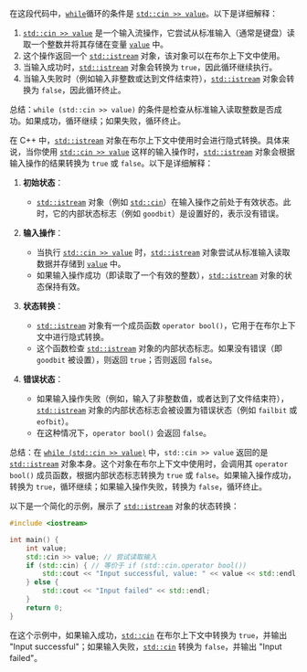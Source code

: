 在这段代码中，[`while`]()循环的条件是 [`std::cin >> value`]()。以下是详细解释：

1. [`std::cin >> value`](null) 是一个输入流操作，它尝试从标准输入（通常是键盘）读取一个整数并将其存储在变量 [`value`]() 中。
2. 这个操作返回一个 [`std::istream`]() 对象，该对象可以在布尔上下文中使用。
3. 当输入成功时，[`std::istream`]() 对象会转换为 `true`，因此循环继续执行。
4. 当输入失败时（例如输入非整数或达到文件结束符），[`std::istream`]() 对象会转换为 `false`，因此循环终止。

总结：`while (std::cin >> value)` 的条件是检查从标准输入读取整数是否成功。如果成功，循环继续；如果失败，循环终止。

在 C++ 中，[`std::istream`]() 对象在布尔上下文中使用时会进行隐式转换。具体来说，当你使用 [`std::cin >> value`]() 这样的输入操作时，[`std::istream`]() 对象会根据输入操作的结果转换为 `true` 或 `false`。以下是详细解释：

1. **初始状态**：
   - [`std::istream`]() 对象（例如 [`std::cin`]()）在输入操作之前处于有效状态。此时，它的内部状态标志（例如 `goodbit`）是设置好的，表示没有错误。

2. **输入操作**：
   - 当执行 [`std::cin >> value`]() 时，[`std::istream`](ß) 对象尝试从标准输入读取数据并存储到 [`value`]() 中。
   - 如果输入操作成功（即读取了一个有效的整数），[`std::istream`]() 对象的状态保持有效。

3. **状态转换**：
   - [`std::istream`]() 对象有一个成员函数 `operator bool()`，它用于在布尔上下文中进行隐式转换。
   - 这个函数检查 [`std::istream`]() 对象的内部状态标志。如果没有错误（即 `goodbit` 被设置），则返回 `true`；否则返回 `false`。

4. **错误状态**：
   - 如果输入操作失败（例如，输入了非整数值，或者达到了文件结束符），[`std::istream`]() 对象的内部状态标志会被设置为错误状态（例如 `failbit` 或 `eofbit`）。
   - 在这种情况下，`operator bool()` 会返回 `false`。

总结：在 [`while (std::cin >> value)`]() 中，`std::cin >> value` 返回的是 [`std::istream`]() 对象本身。这个对象在布尔上下文中使用时，会调用其 `operator bool()` 成员函数，根据内部状态标志转换为 `true` 或 `false`。如果输入操作成功，转换为 `true`，循环继续；如果输入操作失败，转换为 `false`，循环终止。

以下是一个简化的示例，展示了 [`std::istream`]() 对象的状态转换：

```cpp
#include <iostream>

int main() {
    int value;
    std::cin >> value; // 尝试读取输入
    if (std::cin) { // 等价于 if (std::cin.operator bool())
        std::cout << "Input successful, value: " << value << std::endl;
    } else {
        std::cout << "Input failed" << std::endl;
    }
    return 0;
}
```

在这个示例中，如果输入成功，[`std::cin`]() 在布尔上下文中转换为 `true`，并输出 "Input successful"；如果输入失败，[`std::cin`]() 转换为 `false`，并输出 "Input failed"。